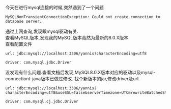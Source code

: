 今天在进行mysql连接的时候,突然遇到了一个问题<br/>
```
MySQLNonTransientConnectionException: Could not create connection to database server.
```
通过上网查询,发现跟mysql驱动有关.<br/>
查看MySQL版本,发现我的MySQL版本竟然为最新的8.0.X版本.<br/>
查看配置文件
```
url: jdbc:mysql://localhost:3306/yannis?characterEncoding=utf8
 
driver: com.mysql.jdbc.Driver 
```
没发现有什么问题.查看文档后发现,MySQL8.0.X版本对应的驱动以及mysql-connectiont-java版本已做过修改.
找个新版本的jar,修改driver及url.
```
url: jdbc:mysql://localhost:3306/yannis?characterEncoding=utf8&useSSL=false&serverTimezone=UTC&rewriteBatchedStatements=true
 
driver: com.mysql.cj.jdbc.Driver
```